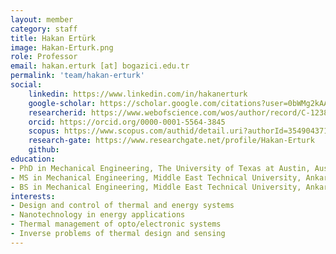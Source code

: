 ```yaml
---
layout: member
category: staff
title: Hakan Ertürk
image: Hakan-Erturk.png
role: Professor
email: hakan.erturk [at] bogazici.edu.tr
permalink: 'team/hakan-erturk'
social:
    linkedin: https://www.linkedin.com/in/hakanerturk
    google-scholar: https://scholar.google.com/citations?user=0bWMg2kAAAAJ&hl=en&oi=ao
    researcherid: https://www.webofscience.com/wos/author/record/C-1238-2008
    orcid: https://orcid.org/0000-0001-5564-3845
    scopus: https://www.scopus.com/authid/detail.uri?authorId=35490437100
    research-gate: https://www.researchgate.net/profile/Hakan-Erturk
    github:
education:
- PhD in Mechanical Engineering, The University of Texas at Austin, Austin, TX, USA
- MS in Mechanical Engineering, Middle East Technical University, Ankara, Turkey 
- BS in Mechanical Engineering, Middle East Technical University, Ankara, Turkey
interests:
- Design and control of thermal and energy systems
- Nanotechnology in energy applications
- Thermal management of opto/electronic systems
- Inverse problems of thermal design and sensing
---
```


